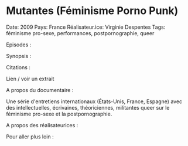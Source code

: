 # Mutantes (Féminisme Porno Punk)

Date: 2009
Pays: France
Réalisateur.ice: Virginie Despentes
Tags: féminisme pro-sexe, performances, postpornographie, queer

Episodes : 

Synopsis : 

Citations : 

Lien / voir un extrait 

A propos du documentaire : 

Une série d'entretiens internationaux (États-Unis, France, Espagne) avec des intellectuelles, écrivaines, théoriciennes, militantes queer sur le féminisme pro-sexe et la postpornographie.

A propos des réalisateurices : 

Pour aller plus loin :
